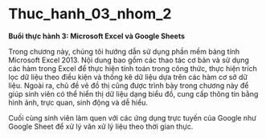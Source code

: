 # Thuc_hanh_03_nhom_2

**Buổi thực hành 3: Microsoft Excel và Google Sheets**

Trong chương này, chúng tôi hướng dẫn sử dụng phần mềm bảng tính Microsoft Excel
2013. Nội dung bao gồm các thao tác cơ bản và sử dụng các hàm trong Excel để thực
hiện tính toán trong công thức, thực hiện trích lọc dữ liệu theo điều kiện và thống kê dữ
liệu dựa trên các hàm cơ sở dữ liệu. Ngoài ra, chủ đề vẽ đồ thị cũng được trình bày trong
chương này để giúp sinh viên có thể hiển thị dữ liệu dạng biểu đồ, cung cấp thông tin
bằng hình ảnh, trực quan, sinh động và dễ hiểu.

Cuối cùng sinh viên làm quen với các ứng dụng trực tuyến của Google như Google
Sheet để xử lý văn xử lý liệu theo thời gian thực.
